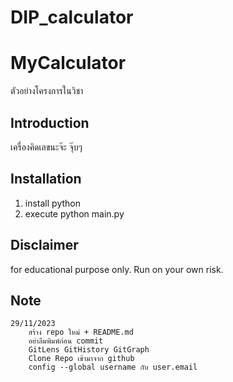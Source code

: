 # DIP_calculator

# MyCalculator
ตัวอย่างโครงการในวิชา

## Introduction
เครื่องคิดเลขนะจ๊ะ จุ๊บๆ

## Installation
1. install python
2. execute python main.py

## Disclaimer
for educational purpose only. Run on your own risk.

## Note
    29/11/2023
        สร้าง repo ใหม่ + README.md
        อย่าลืมพิมพ์ก่อน commit
        GitLens GitHistory GitGraph
        Clone Repo เข้ามาจาก github
        config --global username กับ user.email
